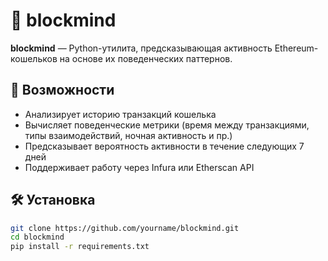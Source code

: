 # 🧠 blockmind

**blockmind** — Python-утилита, предсказывающая активность Ethereum-кошельков на основе их поведенческих паттернов.

## 🚀 Возможности

- Анализирует историю транзакций кошелька
- Вычисляет поведенческие метрики (время между транзакциями, типы взаимодействий, ночная активность и пр.)
- Предсказывает вероятность активности в течение следующих 7 дней
- Поддерживает работу через Infura или Etherscan API

## 🛠️ Установка

```bash
git clone https://github.com/yourname/blockmind.git
cd blockmind
pip install -r requirements.txt

